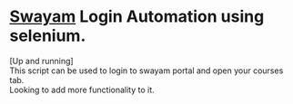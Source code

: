 # [Swayam](swayam.gov.in) Login Automation using selenium.

[Up and running]<br>
This script can be used to login to swayam portal and open your courses tab.<br> 
Looking to add more functionality to it.
